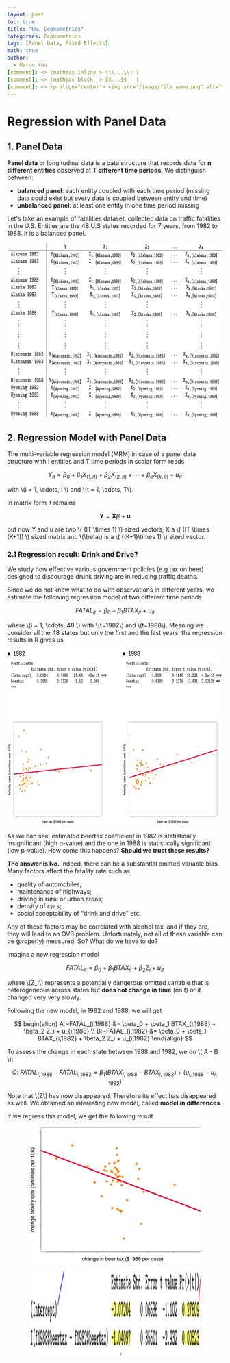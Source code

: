 ```yaml
---
layout: post
toc: true
title: "06. Econometrics"
categories: Econometrics
tags: [Panel Data, Fixed Effects]
math: true
author:
  - Marco You
[comment]: <> (mathjax inline > \\(...\\) )
[comment]: <> (mathjax block  > $$...$$   )
[comment]: <> <p align="center"> <img src="/image/file_name.png" alt="file_name" width="420" height="300"> </p>
---
```


# Regression with Panel Data

## 1. Panel Data

**Panel data** or longitudinal data is a data structure that records data for **n different entities** observed at **T different time periods**. We distinguish between:

- **balanced panel**: each entity coupled with each time period (missing data could exist but every data is coupled between entity and time)
- **unbalanced panel**: at least one entity in one time period missing

Let's take an example of fatalities dataset: collected data on traffic fatalities in the U.S. Entities are the 48 U.S states recorded for 7 years, from 1982 to 1988. It is a balanced panel.

<p align="center"> <img src="/image/panel.png" alt="panel" width="610" height="410"> </p>

## 2. Regression Model with Panel Data

The multi-variable regression model (MRM) in case of a panel data structure with I entities and T time periods in scalar form reads

$$ Y_{it} = \beta_0 + \beta_1 X_{(1,it)} + \beta_2 X_{(2,it)} + \cdots + \beta_k X_{(k,it)} + u_{it} $$

with \\(i = 1, \cdots, I \\) and \\(t = 1, \cdots, T\\).

In matrix form it remains

$$ \mathbf{Y} = \mathbf{X}\beta + \mathbf{u} $$

but now Y and u are two \\( (IT \times 1) \\) sized vectors, X a \\( (IT \times (K+1)) \\) sized matrix and \\(\beta\\) is a \\( ((K+1)\times 1) \\) sized vector.

### 2.1 Regression result: Drink and Drive?

We study how effective various government policies (e.g tax on beer) designed to discourage drunk driving are in reducing traffic deaths.

Since we do not know what to do with observations in different years, we estimate the following regression model of two different time periods

$$ FATAL_{it} = \beta_0 + \beta_1 BTAX_{it} + u_{it} $$

where \\(i = 1, \cdots, 48 \\) with \\(t=1982\\) and \\(t=1988\\). Meaning we consider all the 48 states but only the first and the last years. the regression results in R gives us

<p align="center"> <img src="/image/beertax.png" alt="beertax" width="610" height="410"> </p>

As we can see, estimated beertax coefficient in 1982 is statistically insignificant (high p-value) and the one in 1988 is statistically significant (low p-value). How come this happens? **Should we trust these results?**

**The answer is No.** Indeed, there can be a substantial omitted variable bias. Many factors affect the fatality rate such as

- quality of automobiles;
- maintenance of highways;
- driving in rural or urban areas;
- density of cars;
- social acceptability of "drink and drive" etc.

Any of these factors may be correlated with alcohol tax, and if they are, they will lead to an OVB problem. Unfortunately, not all of these variable can be (properly) measured. So? What do we have to do?

Imagine a new regression model

$$ FATAL_{it} = \beta_0 + \beta_1 BTAX_{it} + \beta_2 Z_i + u_{it} $$

where \\(Z_i\\) represents a potentially dangerous omitted variable that is heterogeneous across states but **does not change in time** (no t) or it changed very very slowly.

Following the new model, in 1982 and 1988, we will get

$$
begin{align}
A:~FATAL_{i,1988} &= \beta_0 + \beta_1 BTAX_{i,1988} + \beta_2 Z_i + u_{i,1988} \\
B:~FATAL_{i,1982} &= \beta_0 + \beta_1 BTAX_{i,1982} + \beta_2 Z_i + u_{i,1982}
\end{align}
$$

To assess the change in each state between 1988 and 1982, we do \\( A - B \\):

$$ C:~ FATAL_{i,1988} - FATAL_{i,1982} = \beta_1(BTAX_{i,1988} - BTAX_{i,1982}) + (u_{i,1988} - u_{i,1982}) $$

Note that \\(Z\\) has now disappeared. Therefore its effect has disappeared as well. We obtained an interesting new model, called **model in differences**.

If we regress this model, we get the following result

<p align="center"> <img src="/image/diffmodel.png" alt="diffmodel" width="400" height="320"> </p>

<p align="center"> <img src="/image/diffmodelresults.png" alt="diffmodelresults" width="400" height="200"> </p>